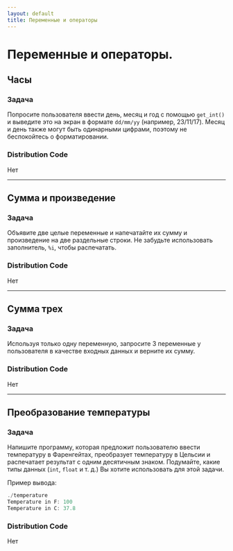 ```yaml
---
layout: default
title: Переменные и операторы
---
```


# Переменные и операторы.

## Часы

### Задача
Попросите пользователя ввести день, месяц и год с помощью `get_int()` и выведите это на экран в формате `dd/mm/yy` (например, 23/11/17). Месяц и день также могут быть одинарными цифрами, поэтому не беспокойтесь о форматировании.

### Distribution Code
Нет

***

## Сумма и произведение

### Задача
Объявите две целые переменные и напечатайте их сумму и произведение на две раздельные строки. Не забудьте использовать заполнитель, `%i`, чтобы распечатать.

### Distribution Code
Нет

***

## Сумма трех

### Задача
Используя только одну переменную, запросите 3 переменные у пользователя в качестве входных данных и верните их сумму.

### Distribution Code
Нет

***

## Преобразование температуры

### Задача
Напишите программу, которая предложит пользователю ввести температуру в Фаренгейтах, преобразует температуру в Цельсии и распечатает результат с одним десятичным знаком. Подумайте, какие типы данных (`int`, `float` и т. д.) Вы хотите использовать для этой задачи.

Пример вывода:
```c
./temperature
Temperature in F: 100
Temperature in C: 37.8
```

### Distribution Code
Нет